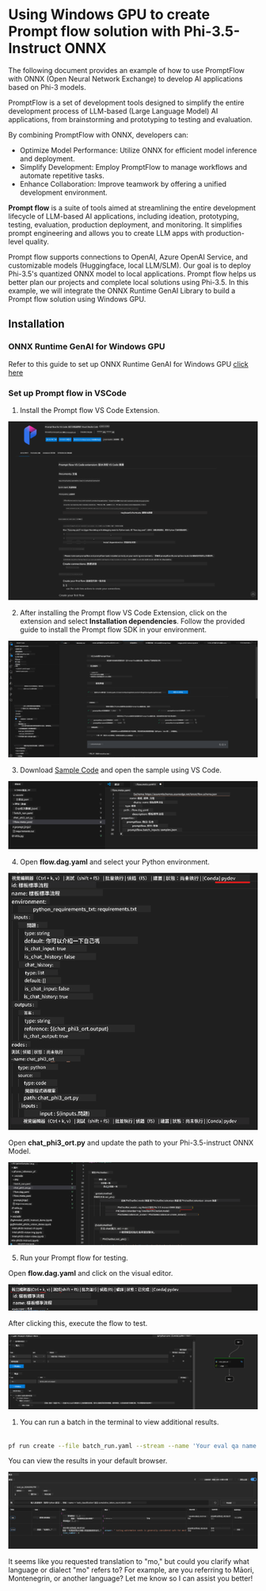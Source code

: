 <!--
CO_OP_TRANSLATOR_METADATA:
{
  "original_hash": "20c7e34651318736a2606d351fcc37d0",
  "translation_date": "2025-04-04T12:44:57+00:00",
  "source_file": "md\\02.Application\\01.TextAndChat\\Phi3\\UsingPromptFlowWithONNX.md",
  "language_code": "mo"
}
-->
# Using Windows GPU to create Prompt flow solution with Phi-3.5-Instruct ONNX

The following document provides an example of how to use PromptFlow with ONNX (Open Neural Network Exchange) to develop AI applications based on Phi-3 models.

PromptFlow is a set of development tools designed to simplify the entire development process of LLM-based (Large Language Model) AI applications, from brainstorming and prototyping to testing and evaluation.

By combining PromptFlow with ONNX, developers can:

- Optimize Model Performance: Utilize ONNX for efficient model inference and deployment.
- Simplify Development: Employ PromptFlow to manage workflows and automate repetitive tasks.
- Enhance Collaboration: Improve teamwork by offering a unified development environment.

**Prompt flow** is a suite of tools aimed at streamlining the entire development lifecycle of LLM-based AI applications, including ideation, prototyping, testing, evaluation, production deployment, and monitoring. It simplifies prompt engineering and allows you to create LLM apps with production-level quality.

Prompt flow supports connections to OpenAI, Azure OpenAI Service, and customizable models (Huggingface, local LLM/SLM). Our goal is to deploy Phi-3.5's quantized ONNX model to local applications. Prompt flow helps us better plan our projects and complete local solutions using Phi-3.5. In this example, we will integrate the ONNX Runtime GenAI Library to build a Prompt flow solution using Windows GPU.

## **Installation**

### **ONNX Runtime GenAI for Windows GPU**

Refer to this guide to set up ONNX Runtime GenAI for Windows GPU [click here](./ORTWindowGPUGuideline.md)

### **Set up Prompt flow in VSCode**

1. Install the Prompt flow VS Code Extension.

![pfvscode](../../../../../../translated_images/pfvscode.79f42ae5dd93ed35c19d6d978ae75831fef40e0b8440ee48b893b5a0597d2260.mo.png)

2. After installing the Prompt flow VS Code Extension, click on the extension and select **Installation dependencies**. Follow the provided guide to install the Prompt flow SDK in your environment.

![pfsetup](../../../../../../translated_images/pfsetup.0c82d99c7760aac29833b37faf4329e67e22279b1c5f37a73724dfa9ebaa32ee.mo.png)

3. Download [Sample Code](../../../../../../code/09.UpdateSamples/Aug/pf/onnx_inference_pf) and open the sample using VS Code.

![pfsample](../../../../../../translated_images/pfsample.7bf40b133a558d86356dd6bc0e480bad2659d9c5364823dae9b3e6784e6f2d25.mo.png)

4. Open **flow.dag.yaml** and select your Python environment.

![pfdag](../../../../../../translated_images/pfdag.c5eb356fa3a96178cd594de9a5da921c4bbe646a9946f32aa20d344ccbeb51a0.mo.png)

   Open **chat_phi3_ort.py** and update the path to your Phi-3.5-instruct ONNX Model.

![pfphi](../../../../../../translated_images/pfphi.fff4b0afea47c92c8481174dbf3092823906fca5b717fc642f78947c3e5bbb39.mo.png)

5. Run your Prompt flow for testing.

Open **flow.dag.yaml** and click on the visual editor.

![pfv](../../../../../../translated_images/pfv.7af6ecd65784a98558b344ba69b5ba6233876823fb435f163e916a632394fc1e.mo.png)

After clicking this, execute the flow to test.

![pfflow](../../../../../../translated_images/pfflow.9697e0fda67794bb0cf4b78d52e6f5a42002eec935bc2519933064afbbdd34f0.mo.png)

1. You can run a batch in the terminal to view additional results.

```bash

pf run create --file batch_run.yaml --stream --name 'Your eval qa name'    

```

You can view the results in your default browser.

![pfresult](../../../../../../translated_images/pfresult.972eb57dd5bec646e1aa01148991ba8959897efea396e42cf9d7df259444878d.mo.png)

It seems like you requested translation to "mo," but could you clarify what language or dialect "mo" refers to? For example, are you referring to Māori, Montenegrin, or another language? Let me know so I can assist you better!